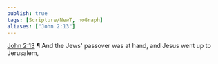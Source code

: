 ```yaml
---
publish: true
tags: [Scripture/NewT, noGraph]
aliases: ["John 2:13"]
---
```

[John 2:13](https://churchofjesuschrist.org/study/scriptures/nt/john/2?lang=eng&id=p13#p13) ¶ And the Jews' passover was at hand, and Jesus went up to Jerusalem,
